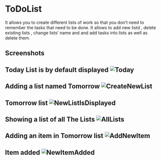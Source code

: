 # ToDoList
It allows you to create different lists of work so that you don’t need to remember the tasks that need to be done. It allows to add new listd , delete existing lists , change lists’ name and and add tasks into lists as well as delete them.
## Screenshots
## Today List is by default displayed ![Today](https://github.com/Samar2410/ToDoList/assets/90207144/5d49e232-b9d1-4d98-965d-f77b6840df61)

## Adding a list named Tomorrow ![CreateNewList](https://github.com/Samar2410/ToDoList/assets/90207144/002a7e86-570a-4d1b-b997-fb3092b86b49)

## Tomorrow list  ![NewListIsDisplayed](https://github.com/Samar2410/ToDoList/assets/90207144/3d6a3666-7c1c-4e25-83ff-e86a2d04ff91)

## Showing a list of all The Lists  ![AllLists](https://github.com/Samar2410/ToDoList/assets/90207144/15ef8bb7-9903-4255-98d6-d661149552ef)

## Adding an item in Tomorrow list ![AddNewItem](https://github.com/Samar2410/ToDoList/assets/90207144/f860349c-aa4a-4ddd-aafa-71a293454c96)

## Item added  ![NewItemAdded](https://github.com/Samar2410/ToDoList/assets/90207144/a2d53a62-5a76-48fb-b714-d94bec765382)


